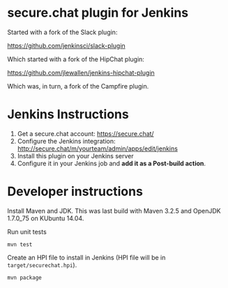 # secure.chat plugin for Jenkins

Started with a fork of the Slack plugin:

https://github.com/jenkinsci/slack-plugin

Which started with a fork of the HipChat plugin:

https://github.com/jlewallen/jenkins-hipchat-plugin

Which was, in turn, a fork of the Campfire plugin.

# Jenkins Instructions

1. Get a secure.chat account: https://secure.chat/
2. Configure the Jenkins integration: http://secure.chat/m/yourteam/admin/apps/edit/jenkins
3. Install this plugin on your Jenkins server
4. Configure it in your Jenkins job and **add it as a Post-build action**.

# Developer instructions

Install Maven and JDK.  This was last build with Maven 3.2.5 and OpenJDK
1.7.0\_75 on KUbuntu 14.04.

Run unit tests

    mvn test

Create an HPI file to install in Jenkins (HPI file will be in `target/securechat.hpi`).

    mvn package
